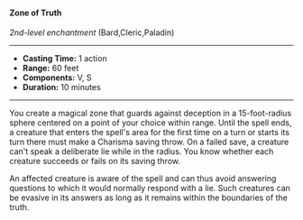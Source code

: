 #### Zone of Truth
*2nd-level enchantment* (Bard,Cleric,Paladin)
___
- **Casting Time:** 1 action
- **Range:** 60 feet
- **Components:** V, S
- **Duration:** 10 minutes
---
You create a magical zone that guards against deception in a 15-foot-radius sphere centered on a point of your choice within range. Until the spell ends, a creature that enters the spell's area for the first time on a turn or starts its turn there must make a Charisma saving throw. On a failed save, a creature can't speak a deliberate lie while in the radius. You know whether each creature succeeds or fails on its saving throw.

An affected creature is aware of the spell and can thus avoid answering questions to which it would normally respond with a lie. Such creatures can be evasive in its answers as long as it remains within the boundaries of the truth.